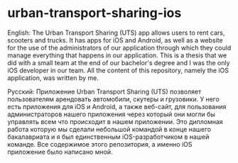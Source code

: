 # urban-transport-sharing-ios


English:
The Urban Transport Sharing (UTS) app allows users to rent cars, scooters and trucks. It has apps for iOS and Android, as well as a website for the use
of the administrators of our application through which they could manage everything that happens in our application. This is a thesis that we did with 
a small team at the end of our bachelor's degree and I was the only iOS developer in our team. All the content of this repository, namely the iOS 
application, was written by me.


Русский:
Приложение Urban Transport Sharing (UTS) позволяет пользователям арендовать автомобили, скутеры и грузовики. У него есть приложения для iOS и Android,
а также веб-сайт, для пользования администраторов нашего приложения через который они могли бы управлять всем что происходит в нашем приложении. Это 
дипломная работа которую мы сделали небольшой командой в конце нашего бакалавриата и я был единственным iOS-разработчиком в нашей команде. Все 
содержимое этого репозитория, а именно iOS приложение было написано мной.
